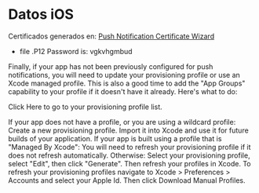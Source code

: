 # Datos iOS

Certificados generados en: [Push Notification Certificate Wizard](https://onesignal.com/provisionator)

* file .P12 Password is: vgkvhgmbud


Finally, if your app has not been previously configured for push notifications, you will need to update your provisioning profile or use an Xcode managed profile. This is also a good time to add the "App Groups" capability to your profile if it doesn't have it already. Here's what to do:

Click Here to go to your provisioning profile list.

If your app does not have a profile, or you are using a wildcard profile: Create a new provisioning profile. Import it into Xcode and use it for future builds of your application.
If your app is built using a profile that is "Managed By Xcode": You will need to refresh your provisioning profile if it does not refresh automatically.
Otherwise: Select your provisioning profile, select "Edit", then click "Generate". Then refresh your profiles in Xcode.
To refresh your provisioning profiles navigate to Xcode > Preferences > Accounts and select your Apple Id. Then click Download Manual Profiles.

